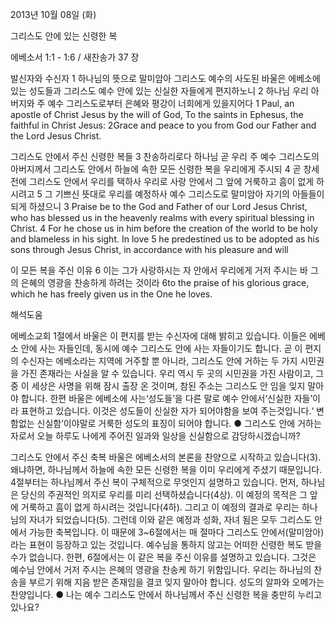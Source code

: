 2013년 10월 08일 (화)

그리스도 안에 있는 신령한 복



에베소서 1:1 - 1:6 / 새찬송가 37 장


발신자와 수신자
1 하나님의 뜻으로 말미암아 그리스도 예수의 사도된 바울은 에베소에 있는 성도들과 그리스도 예수
안에 있는 신실한 자들에게 편지하노니 2 하나님 우리 아버지와 주 예수 그리스도로부터 은혜와 평강이 너희에게 있을지어다
1 Paul, an apostle of Christ Jesus by the will of God, To the saints in Ephesus, the faithful in Christ Jesus: 2Grace and peace to you from God our Father and the Lord Jesus Christ.

그리스도 안에서 주신 신령한 복들
3 찬송하리로다 하나님 곧 우리 주 예수 그리스도의 아버지께서 그리스도 안에서 하늘에 속한 모든 신령한 복을 우리에게 주시되 4 곧 창세 전에 그리스도 안에서 우리를 택하사 우리로 사랑 안에서 그 앞에 거룩하고 흠이 없게 하시려고 5 그 기쁘신 뜻대로 우리를 예정하사 예수 그리스도로 말미암아 자기의 아들들이 되게 하셨으니
3 Praise be to the God and Father of our Lord Jesus Christ, who has blessed us in the heavenly realms with every spiritual blessing in Christ. 4 For he chose us in him before the creation of the world to be holy and blameless in his sight. In love 5 he predestined us to be adopted as his sons through Jesus Christ, in accordance with his pleasure and will

이 모든 복을 주신 이유
6 이는 그가 사랑하시는 자 안에서 우리에게 거저 주시는 바 그의 은혜의 영광을 찬송하게 하려는 것이라
6to the praise of his glorious grace, which he has freely given us in the One he loves.

해석도움





에베소교회 
1절에서 바울은 이 편지를 받는 수신자에 대해 밝히고 있습니다. 이들은 에베소 안에 사는 자들인데, 동시에 예수 그리스도 안에 사는 자들이기도 합니다. 곧 이 편지의 수신자는 에베소라는 지역에 거주할 뿐 아니라, 그리스도 안에 거하는 두 가지 시민권을 가진 존재라는 사실을 알 수 있습니다. 우리 역시 두 곳의 시민권을 가진 사람이고, 그중 이 세상은 사명을 위해 잠시 출장 온 것이며, 참된 주소는 그리스도 안 임을 잊지 말아야 합니다. 한편 바울은 에베소에 사는‘성도들’을 다른 말로 예수 안에서‘신실한 자들’이라 표현하고 있습니다. 이것은 성도들이 신실한 자가 되어야함을 보여 주는것입니다.‘ 변함없는 신실함’이야말로 거룩한 성도의 표징이 되어야 합니다.
● 그리스도 안에 거하는 자로서 오늘 하루도 나에게 주어진 일과와 일상을 신실함으로 감당하시겠습니까?

그리스도 안에서 주신 축복 
바울은 에베소서의 본론을 찬양으로 시작하고 있습니다(3). 왜냐하면, 하나님께서 하늘에 속한 모든 신령한 복을 이미 우리에게 주셨기 때문입니다. 4절부터는 하나님께서 주신 복이 구체적으로 무엇인지 설명하고 있습니다. 먼저, 하나님은 당신의 주권적인 의지로 우리를 미리 선택하셨습니다(4상). 이 예정의 목적은 그 앞에 거룩하고 흠이 없게 하시려는 것입니다(4하). 그리고 이 예정의 결과로 우리는 하나님의 자녀가 되었습니다(5). 그런데 이와 같은 예정과 성화, 자녀 됨은 모두 그리스도 안에서 가능한 축복입니다. 이 때문에 3~6절에서는 매 절마다 그리스도 안에서(말미암아)라는 표현이 등장하고 있는 것입니다. 예수님을 통하지 않고는 어떠한 신령한 복도 받을 수가 없습니다. 한편, 6절에서는 이 같은 복을 주신 이유를 설명하고 있습니다. 그것은 예수님 안에서 거저 주시는 은혜의 영광을 찬송케 하기 위함입니다. 우리는 하나님의 찬송을 부르기 위해 지음 받은 존재임을 결코 잊지 말아야 합니다. 성도의 알파와 오메가는 찬양입니다.
● 나는 예수 그리스도 안에서 하나님께서 주신 신령한 복을 충만히 누리고 있나요?